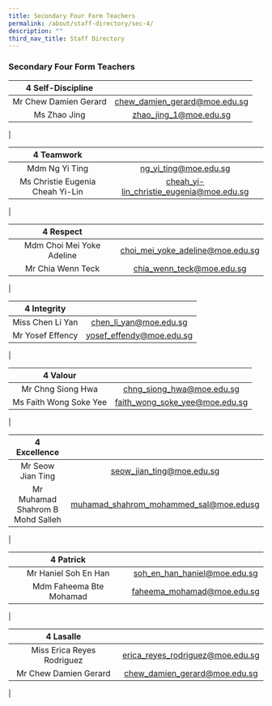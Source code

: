 ```yaml
---
title: Secondary Four Form Teachers
permalink: /about/staff-directory/sec-4/
description: ""
third_nav_title: Staff Directory
---
```

### **Secondary Four Form Teachers**

| 4 Self-Discipline |  |
|:---:|:---:|
| Mr Chew Damien Gerard | [chew_damien_gerard@moe.edu.sg](mailto:chew_damien_gerard@moe.edu.sg) |
| Ms Zhao Jing | [zhao_jing_1@moe.edu.sg](mailto:zhao_jing_1@moe.edu.sg) |
|

| 4 Teamwork |  |
|:---:|:---:|
| Mdm Ng Yi Ting | [ng_yi_ting@moe.edu.sg](mailto:ng_yi_ting@moe.edu.sg) |
| Ms Christie Eugenia Cheah Yi-Lin | [cheah_yi-lin_christie_eugenia@moe.edu.sg](mailto:cheah_yi-lin_christie_eugenia@moe.edu.sg) |
|

| 4 Respect |  |
|:---:|:---:|
| Mdm Choi Mei Yoke Adeline | [choi_mei_yoke_adeline@moe.edu.sg](mailto:choi_mei_yoke_adeline@moe.edu.sg) |
| Mr Chia Wenn Teck | [chia_wenn_teck@moe.edu.sg](chia_wenn_teck@moe.edu.sg) |
|

| 4 Integrity |  |
|:---:|:---:|
| Miss Chen Li Yan | [chen_li_yan@moe.edu.sg](mailto:chen_li_yan@moe.edu.sg) |
| Mr Yosef Effency | [yosef_effendy@moe.edu.sg](mailto:yosef_effendy@moe.edu.sg ) |
|

| 4 Valour |  |
|:---:|:---:|
| Mr Chng Siong Hwa | [chng_siong_hwa@moe.edu.sg](mailto:chng_siong_hwa@moe.edu.sg) |
| Ms Faith Wong Soke Yee | [faith_wong_soke_yee@moe.edu.sg](mailto:faith_wong_soke_yee@moe.edu.sg) |
|

| 4 Excellence |  |
|:---:|:---:|
| Mr Seow Jian Ting | [seow_jian_ting@moe.edu.sg](mailto:seow_jian_ting@moe.edu.sg) |
| Mr Muhamad Shahrom B Mohd Salleh | [muhamad_shahrom_mohammed_sal@moe.edusg](mailto:muhamad_shahrom_mohammed_sal@moe.edusg) |
|

| 4 Patrick |  |
|:---:|:---:|
| Mr Haniel Soh En Han | [soh_en_han_haniel@moe.edu.sg](mailto:soh_en_han_haniel@moe.edu.sg) |
| Mdm Faheema Bte Mohamad | [faheema_mohamad@moe.edu.sg](mailto:faheema_mohamad@moe.edu.sg) |
|

| 4 Lasalle |  |
|:---:|:---:|
| Miss Erica Reyes Rodriguez | [erica_reyes_rodriguez@moe.edu.sg](mailto:erica_reyes_rodriguez@moe.edu.sg) |
| Mr Chew Damien Gerard | [chew_damien_gerard@moe.edu.sg](mailto:chew_damien_gerard@moe.edu.sg) |
|